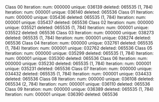 Class 00
Iteration: num: 000000 unique: 036139 deleted: 065535 (1, 784)
Iteration: num: 000001 unique: 036140 deleted: 065536
Class 01
Iteration: num: 000000 unique: 035436 deleted: 065535 (1, 784)
Iteration: num: 000001 unique: 035437 deleted: 065536
Class 02
Iteration: num: 000000 unique: 035521 deleted: 065535 (1, 784)
Iteration: num: 000001 unique: 035522 deleted: 065536
Class 03
Iteration: num: 000000 unique: 038273 deleted: 065535 (1, 784)
Iteration: num: 000001 unique: 038274 deleted: 065536
Class 04
Iteration: num: 000000 unique: 032761 deleted: 065535 (1, 784)
Iteration: num: 000001 unique: 032762 deleted: 065536
Class 05
Iteration: num: 000000 unique: 035299 deleted: 065535 (1, 784)
Iteration: num: 000001 unique: 035300 deleted: 065536
Class 06
Iteration: num: 000000 unique: 035230 deleted: 065535 (1, 784)
Iteration: num: 000001 unique: 035231 deleted: 065536
Class 07
Iteration: num: 000000 unique: 034432 deleted: 065535 (1, 784)
Iteration: num: 000001 unique: 034433 deleted: 065536
Class 08
Iteration: num: 000000 unique: 036108 deleted: 065534 (2, 784)
Iteration: num: 000001 unique: 036110 deleted: 065536
Class 09
Iteration: num: 000000 unique: 036389 deleted: 065535 (1, 784)
Iteration: num: 000001 unique: 036390 deleted: 065536